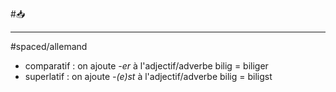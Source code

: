#📥 
___
#spaced/allemand
- comparatif : on ajoute *-er* à l'adjectif/adverbe
	bilig = biliger
- superlatif : on ajoute *-(e)st* à l'adjectif/adverbe 
	bilig = biligst